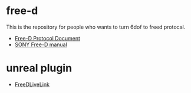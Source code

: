 # free-d
This is the repository for people who wants to turn 6dof to freed protocal.

- [Free-D Protocol Document](https://max.book118.com/html/2020/0605/8101016032002115.shtm)
- [SONY Free-D manual](https://pro.sony/s3/2020/08/04144807/BRC-X1000_X400_series_integration_manual_CameraTrackingFunction_v1.0.pdf)

# unreal plugin
- [FreeDLiveLink](https://github.com/max-verem/FreeDLiveLink/tree/master/Source/FreeDLiveLink)

